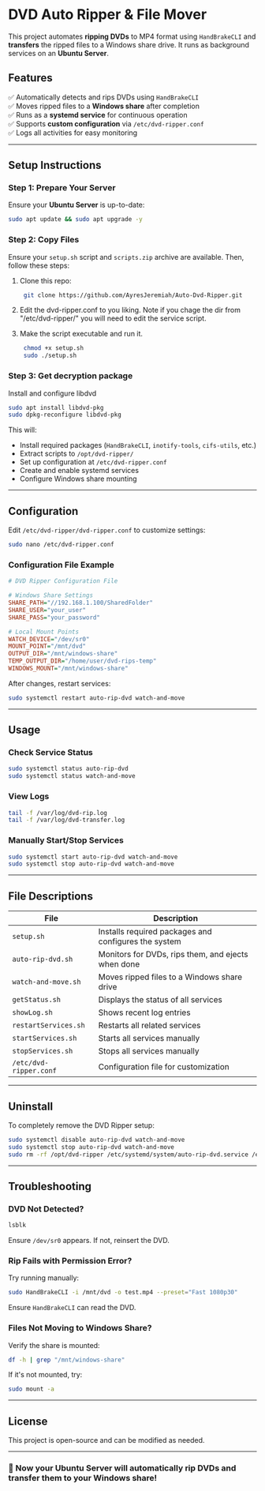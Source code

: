 # DVD Auto Ripper & File Mover

This project automates **ripping DVDs** to MP4 format using `HandBrakeCLI` and **transfers** the ripped files to a Windows share drive. It runs as background services on an **Ubuntu Server**.

## **Features**
✅ Automatically detects and rips DVDs using `HandBrakeCLI`  
✅ Moves ripped files to a **Windows share** after completion  
✅ Runs as a **systemd service** for continuous operation  
✅ Supports **custom configuration** via `/etc/dvd-ripper.conf`  
✅ Logs all activities for easy monitoring  

---

## **Setup Instructions**

### **Step 1: Prepare Your Server**
Ensure your **Ubuntu Server** is up-to-date:
```bash
sudo apt update && sudo apt upgrade -y
```

### **Step 2: Copy Files**
Ensure your `setup.sh` script and `scripts.zip` archive are available. Then, follow these steps:

1. Clone this repo:
   
   ```bash
    git clone https://github.com/AyresJeremiah/Auto-Dvd-Ripper.git
   ```
3. Edit the dvd-ripper.conf to you liking.
    Note if you chage the dir from "/etc/dvd-ripper/" you will need to edit the service script.
4. Make the script executable and run it.
   
   ```bash
    chmod +x setup.sh
    sudo ./setup.sh
   ```
   
### **Step 3: Get decryption package**
Install and configure libdvd
```bash
sudo apt install libdvd-pkg
sudo dpkg-reconfigure libdvd-pkg
```

This will:
- Install required packages (`HandBrakeCLI`, `inotify-tools`, `cifs-utils`, etc.)
- Extract scripts to `/opt/dvd-ripper/`
- Set up configuration at `/etc/dvd-ripper.conf`
- Create and enable systemd services
- Configure Windows share mounting

---

## **Configuration**
Edit `/etc/dvd-ripper/dvd-ripper.conf` to customize settings:
```bash
sudo nano /etc/dvd-ripper.conf
```

### **Configuration File Example**
```ini
# DVD Ripper Configuration File

# Windows Share Settings
SHARE_PATH="//192.168.1.100/SharedFolder"
SHARE_USER="your_user"
SHARE_PASS="your_password"

# Local Mount Points
WATCH_DEVICE="/dev/sr0"
MOUNT_POINT="/mnt/dvd"
OUTPUT_DIR="/mnt/windows-share"
TEMP_OUTPUT_DIR="/home/user/dvd-rips-temp"
WINDOWS_MOUNT="/mnt/windows-share"
```

After changes, restart services:
```bash
sudo systemctl restart auto-rip-dvd watch-and-move
```

---

## **Usage**
### **Check Service Status**
```bash
sudo systemctl status auto-rip-dvd
sudo systemctl status watch-and-move
```

### **View Logs**
```bash
tail -f /var/log/dvd-rip.log
tail -f /var/log/dvd-transfer.log
```

### **Manually Start/Stop Services**
```bash
sudo systemctl start auto-rip-dvd watch-and-move
sudo systemctl stop auto-rip-dvd watch-and-move
```

---

## **File Descriptions**
| File                  | Description |
|----------------------|------------------------------------------------|
| `setup.sh`           | Installs required packages and configures the system |
| `auto-rip-dvd.sh`    | Monitors for DVDs, rips them, and ejects when done |
| `watch-and-move.sh`  | Moves ripped files to a Windows share drive |
| `getStatus.sh`       | Displays the status of all services |
| `showLog.sh`         | Shows recent log entries |
| `restartServices.sh` | Restarts all related services |
| `startServices.sh`   | Starts all services manually |
| `stopServices.sh`    | Stops all services manually |
| `/etc/dvd-ripper.conf` | Configuration file for customization |

---

## **Uninstall**
To completely remove the DVD Ripper setup:
```bash
sudo systemctl disable auto-rip-dvd watch-and-move
sudo systemctl stop auto-rip-dvd watch-and-move
sudo rm -rf /opt/dvd-ripper /etc/systemd/system/auto-rip-dvd.service /etc/systemd/system/watch-and-move.service /etc/dvd-ripper.conf /var/log/dvd-rip.log /var/log/dvd-transfer.log
```

---

## **Troubleshooting**
### **DVD Not Detected?**
```bash
lsblk
```
Ensure `/dev/sr0` appears. If not, reinsert the DVD.

### **Rip Fails with Permission Error?**
Try running manually:
```bash
sudo HandBrakeCLI -i /mnt/dvd -o test.mp4 --preset="Fast 1080p30"
```
Ensure `HandBrakeCLI` can read the DVD.

### **Files Not Moving to Windows Share?**
Verify the share is mounted:
```bash
df -h | grep "/mnt/windows-share"
```
If it's not mounted, try:
```bash
sudo mount -a
```

---

## **License**
This project is open-source and can be modified as needed.

---

### 🚀 Now your Ubuntu Server will **automatically rip DVDs** and **transfer them to your Windows share**!



